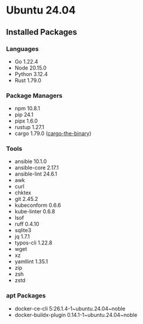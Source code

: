 # Ubuntu 24.04

## Installed Packages

### Languages

- Go 1.22.4
- Node 20.15.0
- Python 3.12.4
- Rust 1.79.0

### Package Managers

- npm 10.8.1
- pip 24.1
- pipx 1.6.0
- rustup 1.27.1
- cargo 1.79.0 ([cargo-the-binary](https://github.com/rust-lang/cargo/blob/master/src/cargo/version.rs))

### Tools

- ansible 10.1.0
- ansible-core 2.17.1
- ansible-lint 24.6.1
- awk
- curl
- chktex
- git 2.45.2
- kubeconform 0.6.6
- kube-linter 0.6.8
- lsof
- ruff 0.4.10
- sqlite3
- jq 1.7.1
- typos-cli 1.22.8
- wget
- xz
- yamllint 1.35.1
- zip
- zsh
- zstd

### apt Packages

- docker-ce-cli 5:26.1.4-1\~ubuntu.24.04\~noble
- docker-buildx-plugin 0.14.1-1\~ubuntu.24.04\~noble
